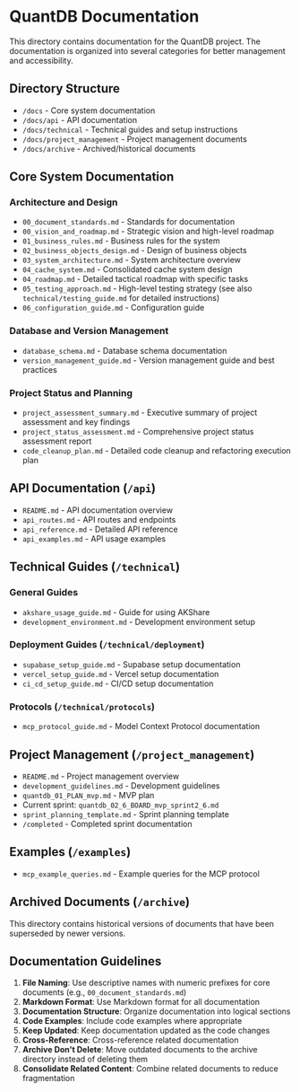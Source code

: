 # QuantDB Documentation

This directory contains documentation for the QuantDB project. The documentation is organized into several categories for better management and accessibility.

## Directory Structure

- `/docs` - Core system documentation
- `/docs/api` - API documentation
- `/docs/technical` - Technical guides and setup instructions
- `/docs/project_management` - Project management documents
- `/docs/archive` - Archived/historical documents

## Core System Documentation

### Architecture and Design

- `00_document_standards.md` - Standards for documentation
- `00_vision_and_roadmap.md` - Strategic vision and high-level roadmap
- `01_business_rules.md` - Business rules for the system
- `02_business_objects_design.md` - Design of business objects
- `03_system_architecture.md` - System architecture overview
- `04_cache_system.md` - Consolidated cache system design
- `04_roadmap.md` - Detailed tactical roadmap with specific tasks
- `05_testing_approach.md` - High-level testing strategy (see also `technical/testing_guide.md` for detailed instructions)
- `06_configuration_guide.md` - Configuration guide

### Database and Version Management

- `database_schema.md` - Database schema documentation
- `version_management_guide.md` - Version management guide and best practices

### Project Status and Planning

- `project_assessment_summary.md` - Executive summary of project assessment and key findings
- `project_status_assessment.md` - Comprehensive project status assessment report
- `code_cleanup_plan.md` - Detailed code cleanup and refactoring execution plan

## API Documentation (`/api`)

- `README.md` - API documentation overview
- `api_routes.md` - API routes and endpoints
- `api_reference.md` - Detailed API reference
- `api_examples.md` - API usage examples

## Technical Guides (`/technical`)

### General Guides
- `akshare_usage_guide.md` - Guide for using AKShare
- `development_environment.md` - Development environment setup

### Deployment Guides (`/technical/deployment`)
- `supabase_setup_guide.md` - Supabase setup documentation
- `vercel_setup_guide.md` - Vercel setup documentation
- `ci_cd_setup_guide.md` - CI/CD setup documentation

### Protocols (`/technical/protocols`)
- `mcp_protocol_guide.md` - Model Context Protocol documentation

## Project Management (`/project_management`)

- `README.md` - Project management overview
- `development_guidelines.md` - Development guidelines
- `quantdb_01_PLAN_mvp.md` - MVP plan
- Current sprint: `quantdb_02_6_BOARD_mvp_sprint2_6.md`
- `sprint_planning_template.md` - Sprint planning template
- `/completed` - Completed sprint documentation

## Examples (`/examples`)

- `mcp_example_queries.md` - Example queries for the MCP protocol

## Archived Documents (`/archive`)

This directory contains historical versions of documents that have been superseded by newer versions.

## Documentation Guidelines

1. **File Naming**: Use descriptive names with numeric prefixes for core documents (e.g., `00_document_standards.md`)
2. **Markdown Format**: Use Markdown format for all documentation
3. **Documentation Structure**: Organize documentation into logical sections
4. **Code Examples**: Include code examples where appropriate
5. **Keep Updated**: Keep documentation updated as the code changes
6. **Cross-Reference**: Cross-reference related documentation
7. **Archive Don't Delete**: Move outdated documents to the archive directory instead of deleting them
8. **Consolidate Related Content**: Combine related documents to reduce fragmentation

